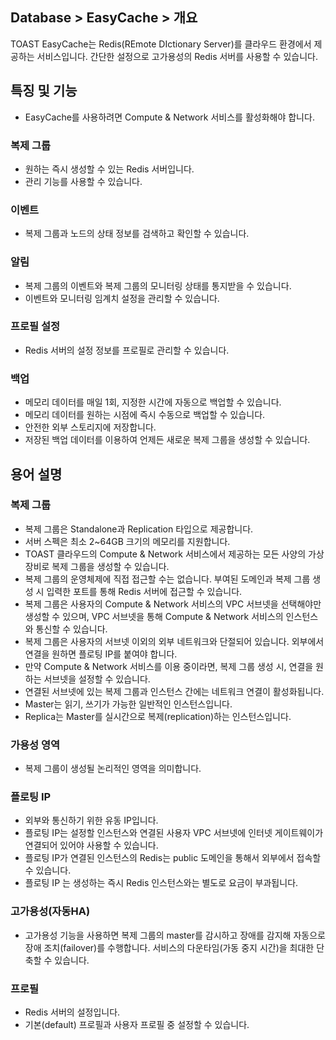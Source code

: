 ## Database > EasyCache > 개요

TOAST EasyCache는 Redis(REmote DIctionary Server)를 클라우드 환경에서 제공하는 서비스입니다. 간단한 설정으로 고가용성의 Redis 서버를 사용할 수 있습니다.

## 특징 및 기능

- EasyCache를 사용하려면 Compute & Network 서비스를 활성화해야 합니다.

### 복제 그룹

- 원하는 즉시 생성할 수 있는 Redis 서버입니다.
- 관리 기능를 사용할 수 있습니다.

### 이벤트

- 복제 그룹과 노드의 상태 정보를 검색하고 확인할 수 있습니다.

### 알림

- 복제 그룹의 이벤트와 복제 그룹의 모니터링 상태를 통지받을 수 있습니다.
- 이벤트와 모니터링 임계치 설정을 관리할 수 있습니다.

### 프로필 설정

- Redis 서버의 설정 정보를 프로필로 관리할 수 있습니다.

### 백업

- 메모리 데이터를 매일 1회, 지정한 시간에 자동으로 백업할 수 있습니다.
- 메모리 데이터를 원하는 시점에 즉시 수동으로 백업할 수 있습니다.
- 안전한 외부 스토리지에 저장합니다.
- 저장된 백업 데이터를 이용하여 언제든 새로운 복제 그룹을 생성할 수 있습니다.

## 용어 설명

### 복제 그룹

- 복제 그룹은 Standalone과 Replication 타입으로 제공합니다.
- 서버 스펙은 최소 2~64GB 크기의 메모리를 지원합니다.
- TOAST 클라우드의 Compute & Network 서비스에서 제공하는 모든 사양의 가상 장비로 복제 그룹을 생성할 수 있습니다.
- 복제 그룹의 운영체제에 직접 접근할 수는 없습니다. 부여된 도메인과 복제 그룹 생성 시 입력한 포트를 통해  Redis 서버에 접근할 수 있습니다.
- 복제 그룹은 사용자의 Compute & Network 서비스의 VPC 서브넷을 선택해야만 생성할 수 있으며, VPC 서브넷을 통해 Compute & Network 서비스의 인스턴스와 통신할 수 있습니다.
- 복제 그룹은 사용자의 서브넷 이외의 외부 네트워크와 단절되어 있습니다. 외부에서 연결을 원하면 플로팅 IP를 붙여야 합니다.
- 만약 Compute & Network 서비스를 이용 중이라면, 복제 그룹 생성 시, 연결을 원하는 서브넷을 설정할 수 있습니다.
- 연결된 서브넷에 있는 복제 그룹과 인스턴스 간에는 네트워크 연결이 활성화됩니다.
- Master는 읽기, 쓰기가 가능한 일반적인 인스턴스입니다.
- Replica는 Master를 실시간으로 복제(replication)하는 인스턴스입니다.

### 가용성 영역

- 복제 그룹이 생성될 논리적인 영역을 의미합니다.

### 플로팅 IP

- 외부와 통신하기 위한 유동 IP입니다.
- 플로팅 IP는 설정할 인스턴스와 연결된 사용자 VPC 서브넷에 인터넷 게이트웨이가 연결되어 있어야 사용할 수 있습니다.
- 플로팅 IP가 연결된 인스턴스의 Redis는 public 도메인을 통해서 외부에서 접속할 수 있습니다.
- 플로팅 IP 는 생성하는 즉시 Redis 인스턴스와는 별도로 요금이 부과됩니다.

### 고가용성(자동HA)

- 고가용성 기능을 사용하면 복제 그룹의 master를 감시하고 장애를 감지해 자동으로 장애 조치(failover)를 수행합니다. 서비스의 다운타임(가동 중지 시간)을 최대한 단축할 수 있습니다.

### 프로필

- Redis 서버의 설정입니다.
- 기본(default) 프로필과 사용자 프로필 중 설정할 수 있습니다.